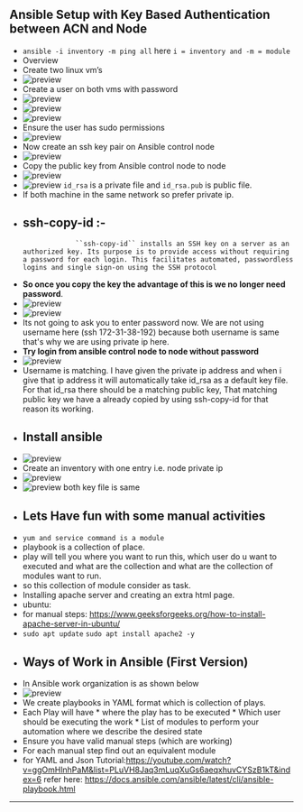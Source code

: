 ## Ansible Setup with Key Based Authentication between ACN and Node
* ```ansible -i inventory -m ping all``` here `i = inventory and -m = module `
* Overview
* Create two linux vm’s
* ![preview](images/a35.png)
* Create a user on both vms with password
* ![preview](images/a36.png)
* ![preview](images/a37.png)
* ![preview](images/a38.png)
* Ensure the user has sudo permissions
* ![preview](images/a40.png)
* Now create an ssh key pair on Ansible control node
* ![preview](images/a41.png)
* Copy the public key from Ansible control node to node 
* ![preview](images/a34.png)
* ![preview](images/a42.png) `id_rsa` is a private file and  `id_rsa.pub` is public file.
* If both machine in the same network so prefer private ip.
*  ## ssh-copy-id :-  
                    ``ssh-copy-id`` installs an SSH key on a server as an authorized key. Its purpose is to provide access without requiring a password for each login. This facilitates automated, passwordless logins and single sign-on using the SSH protocol
* __So once you copy the key the advantage of this is we no longer need password__.
* ![preview](images/a43.png)
* ![preview](images/a44.png)
* Its not going to ask you to enter password now. We are not using username here (ssh 172-31-38-192) because both username is same that's why we are using private ip here.
* __Try login from ansible control node to node without password__
* ![preview](images/a45.png) 
* Username is matching. I have given the private ip address and when i give that ip address it will automatically take id_rsa as a default key file. For that id_rsa there should be a matching public key,  That matching public key we have a already copied by using ssh-copy-id for that reason its working. 
* ## Install ansible
* ![preview](images/a46.png)
* Create an inventory with one entry i.e. node private ip
* ![preview](images/a47.png)
* ![preview](images/a48.png) both key file is same
* ## Lets Have fun with some manual activities 
* `yum and service command is a module `
* playbook is a collection of place. 
* play will tell you where you want to run this, which user do u want to executed and what are the collection and what are the collection of modules want to run.
* so this collection of module consider as task.   
*  Installing apache server and creating an extra html page.
*  ubuntu: 
*  for manual steps: https://www.geeksforgeeks.org/how-to-install-apache-server-in-ubuntu/
*  `sudo apt update`
   `sudo apt install apache2 -y`
* ## Ways of Work in Ansible (First Version)
* In Ansible work organization is as shown below
* ![preview](images/a49.png)
* We create playbooks in YAML format which is collection of plays.
* Each Play will have 
      * where the play has to be executed
      * Which user should be executing the work
      * List of modules to perform your automation where we describe the desired state
* Ensure you have valid manual steps (which are working)
* For each manual step find out an equivalent module
* for YAML and Json Tutorial:https://youtube.com/watch?v=ggOmHlnhPaM&list=PLuVH8Jaq3mLuqXuGs6aeqxhuvCYSzB1kT&index=6
refer here: https://docs.ansible.com/ansible/latest/cli/ansible-playbook.html
------------------------------------------------------------------------------------------------------------------ 